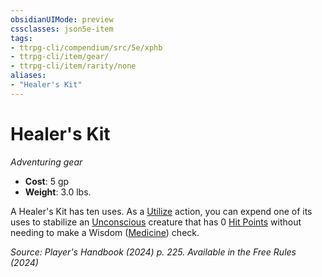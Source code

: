 ```yaml
---
obsidianUIMode: preview
cssclasses: json5e-item
tags:
- ttrpg-cli/compendium/src/5e/xphb
- ttrpg-cli/item/gear/
- ttrpg-cli/item/rarity/none
aliases: 
- "Healer's Kit"
---
```

# Healer's Kit
*Adventuring gear*  

- **Cost**: 5 gp
- **Weight**: 3.0 lbs.

A Healer's Kit has ten uses. As a [Utilize](actions.md#Utilize) action, you can expend one of its uses to stabilize an [Unconscious](conditions.md#Unconscious) creature that has 0 [Hit Points](hit-points-xphb.md) without needing to make a Wisdom ([Medicine](skills.md#Medicine)) check.

*Source: Player's Handbook (2024) p. 225. Available in the Free Rules (2024)*